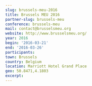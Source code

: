 ```yaml
---
slug: brussels-meu-2016
title: Brussels MEU 2016
partner-slug: brussels-meu
conference: brussels-meu
mail: contact@brusselsmeu.org
website: http://www.brusselsmeu.org/
year: 2016
begin: '2016-03-21'
end: '2016-03-26'
participants:
town: Brussels
country: Belgium
location: Marriott Hotel Grand Place
geo: 50.8471,4.1803
excerpt: 
---
```

